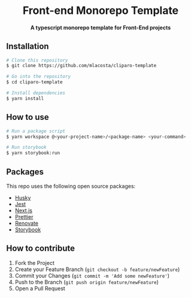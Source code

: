 <h1 align="center">
  <br>
  Front-end Monorepo Template
  <br>
</h1>

<h4 align="center">A typescript monorepo template for Front-End projects</h4>

## Installation

```bash
# Clone this repository
$ git clone https://github.com/mlacosta/cliparo-template

# Go into the repository
$ cd cliparo-template

# Install dependencies
$ yarn install
```

## How to use

```bash
# Run a package script
$ yarn workspace @<your-project-name>/<package-name> <your-command>

# Run storybook
$ yarn storybook:run
```

## Packages

This repo uses the following open source packages:

- [Husky](typicode.github.io/husky)
- [Jest](https://jestjs.io/)
- [Next.js](https://nextjs.org)
- [Prettier](https://www.npmjs.com/package/prettier)
- [Renovate](https://github.com/renovatebot)
- [Storybook](https://storybook.js.org/)

## How to contribute

1. Fork the Project
2. Create your Feature Branch (`git checkout -b feature/newFeature`)
3. Commit your Changes (`git commit -m 'Add some newFeature'`)
4. Push to the Branch (`git push origin feature/newFeature`)
5. Open a Pull Request
